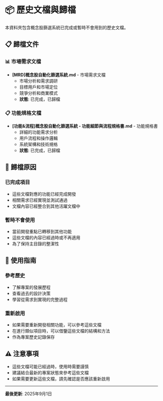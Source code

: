 # 📦 歷史文檔與歸檔

本資料夾包含概念股篩選系統已完成或暫時不會用到的歷史文檔。

## 📋 歸檔文件

### 📊 市場需求文檔
- **[MRD]概念股自動化篩選系統.md** - 市場需求文檔
  - 市場分析和需求調研
  - 目標用戶和市場定位
  - 競爭分析和商業模式
  - **狀態**: 已完成，已歸檔

### 📋 功能規格文檔
- **[功能&流程]概念股自動化篩選系統 - 功能細節與流程規格書.md** - 功能規格書
  - 詳細的功能需求分析
  - 用戶流程和操作邏輯
  - 系統架構和技術規格
  - **狀態**: 已完成，已歸檔

## 🔄 歸檔原因

### 已完成項目
- 這些文檔對應的功能已經完成開發
- 相關需求已經實現並測試通過
- 文檔內容已經整合到其他活躍文檔中

### 暫時不會使用
- 當前開發重點已轉移到其他功能
- 這些文檔的內容已經過時或不再適用
- 為了保持主目錄的整潔性

## 📝 使用指南

### 參考歷史
- 了解專案的發展歷程
- 查看過去的設計決策
- 學習從需求到實現的完整過程

### 重新啟用
- 如果需要重新開發相關功能，可以參考這些文檔
- 在進行類似項目時，可以借鑒這些文檔的結構和方法
- 作為專案歷史記錄保存

## ⚠️ 注意事項

- 這些文檔可能已經過時，使用時需要謹慎
- 建議結合最新的專案狀態來參考這些文檔
- 如果需要更新這些文檔，請先確認是否應該重新啟用

---

**最後更新**: 2025年9月1日
